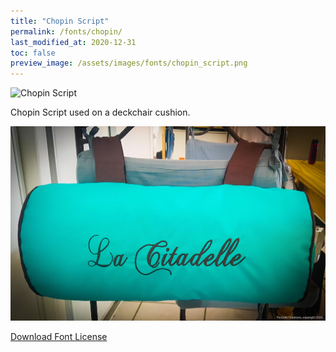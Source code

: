```yaml
---
title: "Chopin Script"
permalink: /fonts/chopin/
last_modified_at: 2020-12-31
toc: false
preview_image: /assets/images/fonts/chopin_script.png
---
```

![Chopin Script](/assets/images/fonts/chopin_script.png)

Chopin Script used on a deckchair cushion.

![Chopin Script_2](/assets/images/fonts/chopin2.jpg)

[Download Font License](https://github.com/inkstitch/inkstitch/tree/main/fonts/chopin/LICENSE)
